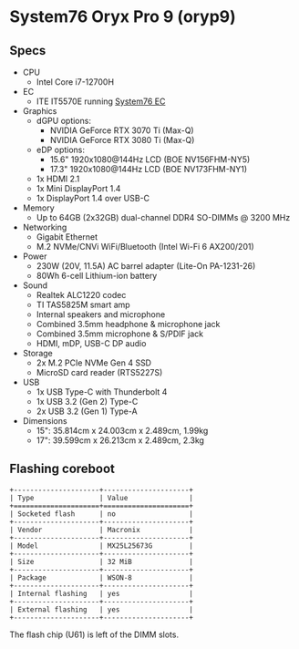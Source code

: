 # System76 Oryx Pro 9 (oryp9)

## Specs

- CPU
  - Intel Core i7-12700H
- EC
  - ITE IT5570E running [System76 EC](https://github.com/system76/ec)
- Graphics
  - dGPU options:
    - NVIDIA GeForce RTX 3070 Ti (Max-Q)
    - NVIDIA GeForce RTX 3080 Ti (Max-Q)
  - eDP options:
    - 15.6" 1920x1080@144Hz LCD (BOE NV156FHM-NY5)
    - 17.3" 1920x1080@144Hz LCD (BOE NV173FHM-NY1)
  - 1x HDMI 2.1
  - 1x Mini DisplayPort 1.4
  - 1x DisplayPort 1.4 over USB-C
- Memory
  - Up to 64GB (2x32GB) dual-channel DDR4 SO-DIMMs @ 3200 MHz
- Networking
  - Gigabit Ethernet
  - M.2 NVMe/CNVi WiFi/Bluetooth (Intel Wi-Fi 6 AX200/201)
- Power
  - 230W (20V, 11.5A)  AC barrel adapter (Lite-On PA-1231-26)
  - 80Wh 6-cell Lithium-ion battery
- Sound
  - Realtek ALC1220 codec
  - TI TAS5825M smart amp
  - Internal speakers and microphone
  - Combined 3.5mm headphone & microphone jack
  - Combined 3.5mm microphone & S/PDIF jack
  - HDMI, mDP, USB-C DP audio
- Storage
  - 2x M.2 PCIe NVMe Gen 4 SSD
  - MicroSD card reader (RTS5227S)
- USB
  - 1x USB Type-C with Thunderbolt 4
  - 1x USB 3.2 (Gen 2) Type-C
  - 2x USB 3.2 (Gen 1) Type-A
- Dimensions
  - 15": 35.814cm x 24.003cm x 2.489cm, 1.99kg
  - 17": 39.599cm x 26.213cm x 2.489cm, 2.3kg

## Flashing coreboot

```{eval-rst}
+---------------------+---------------------+
| Type                | Value               |
+=====================+=====================+
| Socketed flash      | no                  |
+---------------------+---------------------+
| Vendor              | Macronix            |
+---------------------+---------------------+
| Model               | MX25L25673G         |
+---------------------+---------------------+
| Size                | 32 MiB              |
+---------------------+---------------------+
| Package             | WSON-8              |
+---------------------+---------------------+
| Internal flashing   | yes                 |
+---------------------+---------------------+
| External flashing   | yes                 |
+---------------------+---------------------+
```

The flash chip (U61) is left of the DIMM slots.
